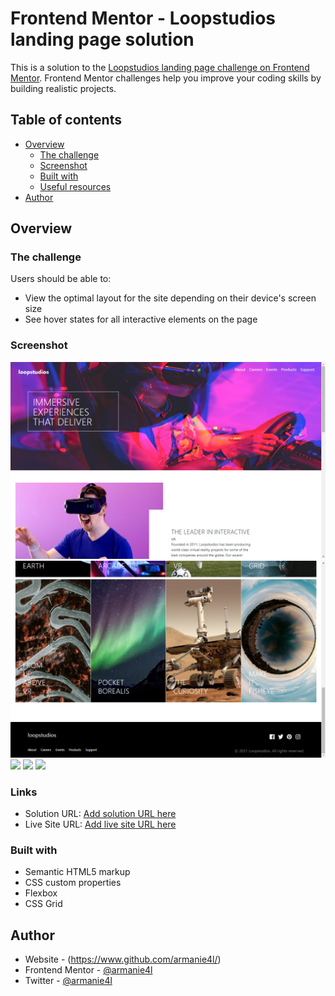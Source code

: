 # Frontend Mentor - Loopstudios landing page solution

This is a solution to the [Loopstudios landing page challenge on Frontend Mentor](https://www.frontendmentor.io/challenges/loopstudios-landing-page-N88J5Onjw). Frontend Mentor challenges help you improve your coding skills by building realistic projects. 

## Table of contents

- [Overview](#overview)
  - [The challenge](#the-challenge)
  - [Screenshot](#screenshot)
  - [Built with](#built-with)
  - [Useful resources](#useful-resources)
- [Author](#author)


## Overview

### The challenge

Users should be able to:

- View the optimal layout for the site depending on their device's screen size
- See hover states for all interactive elements on the page

### Screenshot

![](./images/screenshots/Screenshot%20(396).png)
![](./images/screenshots/Screenshot%20(397).png)
![](./images/screenshots/Screenshot%20(398).png)
![](./images/screenshots/Screenshot%20(399).png)
![](./images/screenshots/Screenshot%20(400).png)

### Links

- Solution URL: [Add solution URL here](https://your-solution-url.com)
- Live Site URL: [Add live site URL here](https://your-live-site-url.com)

### Built with

- Semantic HTML5 markup
- CSS custom properties
- Flexbox
- CSS Grid


## Author

- Website - (https://www.github.com/armanie4l/)
- Frontend Mentor - [@armanie4l](https://www.frontendmentor.io/profile/armanie4l)
- Twitter - [@armanie4l](https://www.twitter.com/armanie4l)
